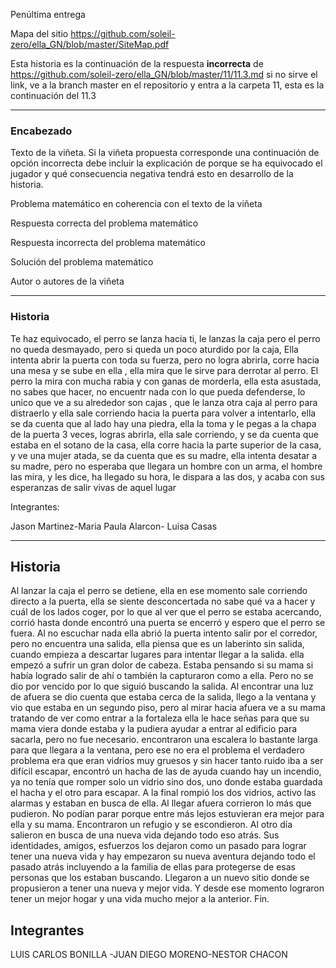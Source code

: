 Penúltima entrega 

Mapa del sitio https://github.com/soleil-zero/ella_GN/blob/master/SiteMap.pdf

Esta historia es la continuación de la respuesta **incorrecta** de https://github.com/soleil-zero/ella_GN/blob/master/11/11.3.md si no sirve el link, 
ve a la branch master en el repositorio y entra a la carpeta 11, esta es la continuación del 11.3

**********************************************************************
### Encabezado

Texto de la viñeta. Si la viñeta propuesta corresponde una continuación de opción incorrecta debe incluir la explicación de porque se ha equivocado el jugador y qué consecuencia negativa tendrá esto en desarrollo de la historia.

Problema matemático en coherencia con el texto de la viñeta

Respuesta correcta del problema matemático

Respuesta incorrecta del problema matemático

Solución del problema matemático

Autor o autores de la viñeta
**********************************************************************
### Historia

Te haz equivocado, el perro se lanza hacia ti, le lanzas la caja pero el perro no queda desmayado, pero si queda un poco aturdido por la caja, Ella intenta abrir la puerta con toda su fuerza, pero no logra abrirla, corre hacia una mesa y se sube en ella , ella mira que le sirve para derrotar al perro. El perro la mira con mucha rabia y con ganas de morderla, ella esta asustada, no sabes que hacer, no encuentr nada con lo que pueda defenderse, lo unico que ve a su alrededor son cajas , que le lanza otra caja al perro para distraerlo y ella sale corriendo hacia la puerta para volver a intentarlo, ella se da cuenta que al lado hay una piedra, ella la  toma y le pegas a la chapa de la puerta 3 veces, logras abrirla, ella sale corriendo, y se da cuenta que estaba en el sotano de la casa, ella corre hacia la parte superior de la casa, y ve una mujer atada, se da cuenta que es su madre, ella intenta desatar a su madre, pero no esperaba que llegara un hombre con un arma, el hombre las mira, y les dice, ha llegado su hora, le dispara a las dos, y acaba con sus esperanzas de salir vivas de aquel lugar

Integrantes:

Jason Martinez-Maria Paula Alarcon- Luisa Casas
**********************************************************************************
##  Historia 

Al lanzar la caja el perro se detiene, ella en ese momento sale corriendo directo a la puerta, ella se siente desconcertada no sabe qué va a hacer y cuál de los lados coger, por lo que al ver que el perro se estaba acercando, corrió hasta donde encontró una puerta se encerró y espero que el perro se fuera. Al no escuchar nada ella abrió la puerta intento salir por el corredor, pero no encuentra una salida, ella piensa que es un laberinto sin salida, cuando empieza a descartar lugares para intentar llegar a la salida. ella empezó a sufrir un gran dolor de cabeza. Estaba pensando si su mama si había logrado salir de ahí o también la capturaron como a ella. Pero no se dio por vencido por lo que siguió buscando la salida. Al encontrar una luz de afuera se dio cuenta que estaba cerca de la salida, llego a la ventana y vio que estaba en un segundo piso, pero al mirar hacia afuera ve a su mama tratando de ver como entrar a la fortaleza ella le hace señas para que su mama viera donde estaba y la pudiera ayudar a entrar al edificio para sacarla, pero no fue necesario. encontraron una escalera lo bastante larga para que llegara a la ventana, pero ese no era el problema el verdadero problema era que eran vidrios muy gruesos y sin hacer tanto ruido iba a ser difícil escapar, encontró un hacha de las de ayuda cuando hay un incendio, ya no tenía que romper solo un vidrio sino dos, uno donde estaba guardada el hacha y el otro para escapar. A la final rompió los dos vidrios, activo las alarmas y estaban en busca de ella. Al llegar afuera corrieron lo más que pudieron. No podían parar porque entre más lejos estuvieran era mejor para ella y su mama. Encontraron un refugio y se escondieron. Al otro día salieron en busca de una nueva vida dejando todo eso atrás. Sus identidades, amigos, esfuerzos los dejaron como un pasado para lograr tener una nueva vida y hay empezaron su nueva aventura dejando todo el pasado atrás incluyendo a la familia de ellas para protegerse de esas personas que los estaban buscando. Llegaron a un nuevo sitio donde se propusieron a tener una nueva y mejor vida. Y desde ese momento lograron tener un mejor hogar y una vida mucho mejor a la anterior.
Fin.

## Integrantes

LUIS CARLOS BONILLA -JUAN DIEGO MORENO-NESTOR CHACON
